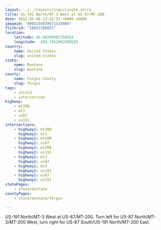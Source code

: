 ```yaml
---
layout: ../../layouts/sign/single.astro
title: US-191 North/MT-3 West at US-87/MT-200
date: 2015-05-08 13:22:53 +0000 +0000
imageid: "4065154039671533086"
flickrid: "18062386852"
location:
    latitude: 46.98298987259654
    longitude: -109.7452962398529
country:
    name: United States
    slug: united-states
state:
    name: Montana
    slug: montana
county:
    name: Fergus County
    slug: fergus
tags:
    - shield
    - intersection
highway:
    - mt200
    - mt3
    - us87
    - us191
intersections:
    - highway1: mt200
      highway2: mt3
    - highway1: mt200
      highway2: us87
    - highway1: mt200
      highway2: us191
    - highway1: mt3
      highway2: us87
    - highway1: mt3
      highway2: us191
    - highway1: us87
      highway2: us191
statePages:
    - state/montana
countyPages:
    - state/montana/fergus

---
```

US-191 North/MT-3 West at US-87/MT-200.  Turn left for US-87 North/MT-3/MT-200 West; turn right for US-87 South/US-191 North/MT-200 East.